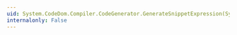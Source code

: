 ```yaml
---
uid: System.CodeDom.Compiler.CodeGenerator.GenerateSnippetExpression(System.CodeDom.CodeSnippetExpression)
internalonly: False
---
```

